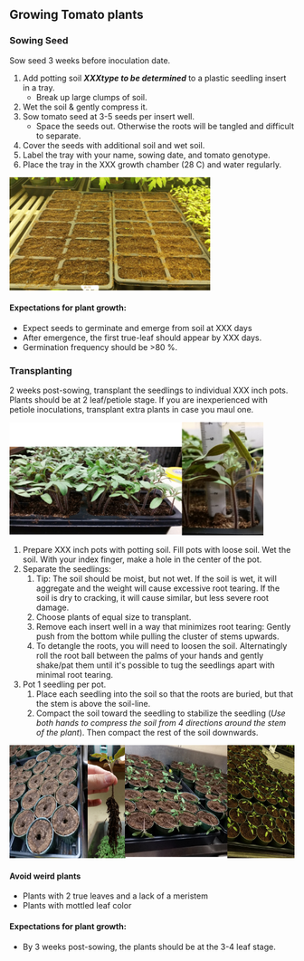 ## Growing Tomato plants
### Sowing Seed 
Sow seed 3 weeks before inoculation date. 
1. Add potting soil ***XXXtype to be determined*** to a plastic seedling insert in a tray.
    * Break up large clumps of soil.
1. Wet the soil & gently compress it. 
1. Sow tomato seed at 3-5 seeds per insert well.  
    * Space the seeds out. Otherwise the roots will be tangled and difficult to separate. 
1. Cover the seeds with additional soil and wet soil. 
1. Label the tray with your name, sowing date, and tomato genotype.
1. Place the tray in the XXX growth chamber (28 C) and water regularly. 

<img src="images/plants/tomato_seed_sown.jpg" height="200">

#### Expectations for plant growth:
* Expect seeds to germinate and emerge from soil at XXX days
* After emergence, the first true-leaf should appear by XXX days. 
* Germination frequency should be >80 %. 

### Transplanting
2 weeks post-sowing, transplant the seedlings to individual XXX inch pots. Plants should be at 2 leaf/petiole stage.  If you are inexperienced with petiole inoculations, transplant extra plants in case you maul one. 

<img src="images/plants/tomato_seedlings_14d.png" height="200">

1. Prepare XXX inch pots with potting soil.  Fill pots with loose soil. Wet the soil. With your index finger, make a hole in the center of the pot. 
1. Separate the seedlings:
    1. Tip: The soil should be moist, but not wet. If the soil is wet, it will aggregate and the weight will cause excessive root tearing. If the soil is dry to cracking, it will cause similar, but less severe root damage.
    1. Choose plants of equal size to transplant. 
    1. Remove each insert well in a way that minimizes root tearing: Gently push from the bottom while pulling the cluster of stems upwards.  
    1. To detangle the roots, you will need to loosen the soil. Alternatingly roll the root ball between the palms of your hands and gently shake/pat them until it's possible to tug the seedlings apart with minimal root tearing. 
1. Pot 1 seedling per pot. 
    1. Place each seedling into the soil so that the roots are buried, but that the stem is above the soil-line.
    1. Compact the soil toward the seedling to stabilize the seedling (*Use both hands to compress the soil from 4 directions around the stem of the plant*). Then compact the rest of the soil downwards.
     
<img src="images/plants/tomato_transplant_montage.png" height="200">


#### Avoid weird plants
* Plants with 2 true leaves and a lack of a meristem
* Plants with mottled leaf color

#### Expectations for plant growth:
* By 3 weeks post-sowing, the plants should be at the 3-4 leaf stage. 